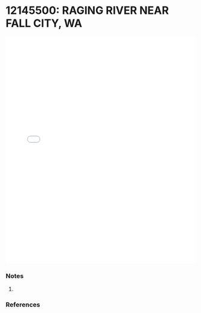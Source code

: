# 12145500: RAGING RIVER NEAR FALL CITY, WA

<iframe src="/_static/stations/12145500_fdc.html" width="100%" height="600" frameborder="0"></iframe>

### Notes
1. 

### References

